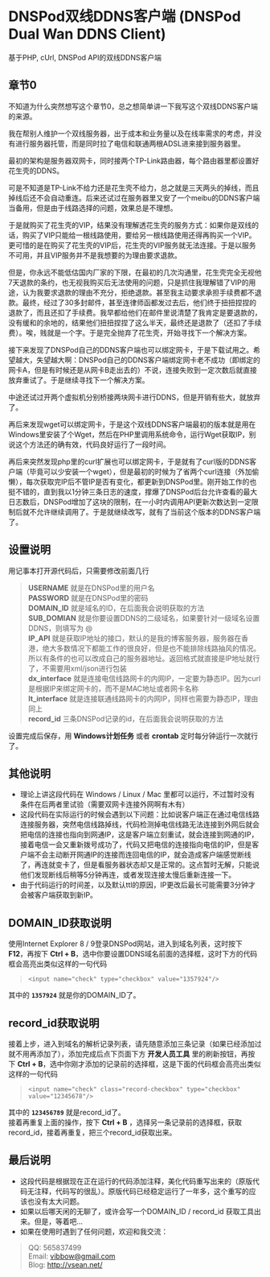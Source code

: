 # DNSPod双线DDNS客户端 (DNSPod Dual Wan DDNS Client)
基于PHP, cUrl, DNSPod API的双线DDNS客户端  

## 章节0
不知道为什么突然想写这个章节0，总之想简单讲一下我写这个双线DDNS客户端的来源。

我在帮别人维护一个双线服务器，出于成本和业务量以及在线率需求的考虑，并没有进行服务器托管，而是同时拉了电信和联通两根ADSL进来接到服务器里。

最初的架构是服务器双网卡，同时接两个TP-Link路由器，每个路由器里都设置好花生壳的DDNS。  

可是不知道是TP-Link不给力还是花生壳不给力，总之就是三天两头的掉线，而且掉线后还不会自动重连。后来还试过在服务器里又安了一个meibu的DDNS客户端当备用，但是由于线路选择的问题，效果总是不理想。

于是就购买了花生壳的VIP，结果没有理解透花生壳的服务方式：如果你是双线的话，购买了VIP只能给一根线路使用，要给另一根线路使用还得再购买一个VIP。更可惜的是在购买了花生壳的VIP后，花生壳的VIP服务就无法连接。于是以服务不可用，并且VIP服务并不是我想要的为理由要求退款。  

但是，你永远不能低估国内厂家的下限，在最初的几次沟通里，花生壳完全无视他7天退款的条约，也无视我购买后无法使用的问题，只是抓住我理解错了VIP的用途，认为我要求退款的理由不充分，拒绝退款。甚至我主动要求承担手续费都不退款。最终，经过了30多封邮件，甚至连律师函都发过去后，他们终于扭扭捏捏的退款了，而且还扣了手续费。我早都给他们在邮件里说清楚了我肯定是要退款的，没有缓和的余地的，结果他们扭扭捏捏了这么半天，最终还是退款了（还扣了手续费）。唉，贱就是一个字。于是完全抛弃了花生壳，开始寻找下一个解决方案。

接下来发现了DNSPod自己的DDNS客户端也可以绑定网卡，于是下载试用之。希望越大，失望越大啊：DNSPod自己的DDNS客户端绑定网卡老不成功（即绑定的网卡A，但是有时候还是从网卡B走出去的）不说，连接失败到一定次数后就直接放弃重试了。于是继续寻找下一个解决方案。

中途还试过开两个虚拟机分别桥接两块网卡进行DDNS，但是开销有些大，就放弃了。

再后来发现wget可以绑定网卡，于是这个双线DDNS客户端最初的版本就是用在Windows里安装了个Wget，然后在PHP里调用系统命令，运行Wget获取IP，别说这个方法还的确有效，代码良好运行了一段时间。

再后来突然发现php里的curl扩展也可以绑定网卡，于是就有了curl版的DDNS客户端（毕竟可以少安装一个wget），但是最初的时候为了省两个curl连接（外加偷懒），每次获取完IP后不管IP是否有变化，都更新到DNSPod里。刚开始工作的也挺不错的，直到我以1分钟三条日志的速度，撑爆了DNSPod后台允许查看的最大日志数后，DNSPod增加了这块的限制，在一小时内调用API更新次数达到一定限制后就不允许继续调用了。于是就继续改写，就有了当前这个版本的DDNS客户端了。

## 设置说明
用记事本打开源代码后，只需要修改前面几行
> **USERNAME** 就是在DNSPod里的用户名  
> **PASSWORD** 就是在DNSPod里的密码  
> **DOMAIN\_ID** 就是域名的ID，在后面我会说明获取的方法  
> **SUB\_DOMIAN** 就是你要设置DDNS的二级域名，如果要针对一级域名设置DDNS，则填写为 @  
> **IP\_API** 就是获取IP地址的接口，默认的是我的博客服务器，服务器在香港，绝大多数情况下都能工作的很良好，但是也不能排除线路抽风的情况。所以有条件的也可以改成自己的服务器地址。返回格式就直接是IP地址就行了，不需要用xml/json进行包装  
> **dx\_interface** 就是连接电信线路网卡的内网IP，一定要为静态IP。因为curl是根据IP来绑定网卡的，而不是MAC地址或者网卡名称  
> **lt\_interface** 就是连接联通线路网卡的内网IP，同样也需要为静态IP，理由同上  
> **record_id** 三条DNSPod记录的id，在后面我会说明获取的方法

设置完成后保存，用 **Windows计划任务** 或者 **crontab** 定时每分钟运行一次就行了。

## 其他说明
* 理论上讲这段代码在 Windows / Linux / Mac 里都可以运行，不过暂时没有条件在后两者里试验（需要双网卡连接外网啊有木有）  
* 这段代码在实际运行的时候会遇到以下问题：比如说客户端正在通过电信线路连接服务器，突然电信线路掉线，代码检测掉电信线路无法连接到外网后就会把电信的连接也指向到网通IP，这是客户端立刻重试，就会连接到网通的IP，接着电信一会又重新拨号成功了，代码又把电信的连接指向电信的IP，但是客户端不会主动断开网通IP的连接而连回电信的IP，就会造成客户端感觉断线了，再连就变卡了，但是看服务器状态却又是正常的。这点暂时无解，只能说他们发现断线后稍等5分钟再连，或者发现连接太慢后重新连接一下。
* 由于代码运行的时间差，以及默认ttl的原因，IP更改后最长可能需要3分钟才会被客户端获取到新IP。

## DOMAIN\_ID获取说明
使用Internet Explorer 8 / 9登录DNSPod网站，进入到域名列表，这时按下 **F12**，再按下 **Ctrl + B**，选中你要设置DDNS域名前面的选择框，这时下方的代码框会高亮出类似这样的一句代码

> `<input name="check" type="checkbox" value="1357924"/>`

其中的 **`1357924`** 就是你的DOMAIN\_ID了。

## record\_id获取说明
接着上步，进入到域名的解析记录列表，请先随意添加三条记录（如果已经添加过就不用再添加了），添加完成后点下页面下方 **开发人员工具** 里的刷新按钮，再按下 **Ctrl + B**，选中你刚才添加的记录前的选择框，这是下面的代码框会高亮出类似这样的一句代码

> `<input name="check" class="record-checkbox" type="checkbox" value="12345678"/>`

其中的 **`123456789`** 就是record\_id了。  
接着再重复上面的操作，按下 **Ctrl + B** ，选择另一条记录前的选择框，获取record\_id，接着再重复，把三个record\_id获取出来。

## 最后说明
* 这段代码是根据现在正在运行的代码添加注释，美化代码重写出来的（原版代码无注释，代码写的很乱）。原版代码已经稳定运行了一年多，这个重写的应该也没有太大问题。
* 如果以后哪天闲的无聊了，或许会写一个DOMAIN\_ID / record_id 获取工具出来。但是，等着吧...
* 如果在使用时遇到了任何问题，欢迎和我交流：
> QQ: 565837499  
  Email: <vibbow@gmail.com>  
  Blog: <http://vsean.net/>